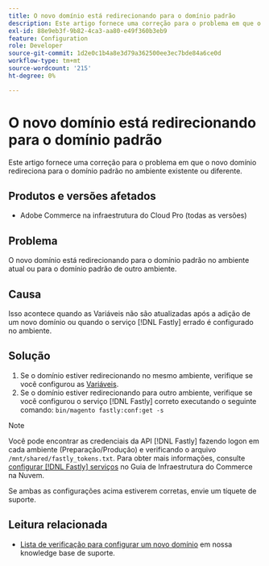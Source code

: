 ```yaml
---
title: O novo domínio está redirecionando para o domínio padrão
description: Este artigo fornece uma correção para o problema em que o novo domínio redireciona para o domínio padrão no ambiente existente ou diferente.
exl-id: 88e9eb3f-9b82-4ca3-aa80-e49f360b3eb9
feature: Configuration
role: Developer
source-git-commit: 1d2e0c1b4a8e3d79a362500ee3ec7bde84a6ce0d
workflow-type: tm+mt
source-wordcount: '215'
ht-degree: 0%

---
```


# O novo domínio está redirecionando para o domínio padrão

Este artigo fornece uma correção para o problema em que o novo domínio redireciona para o domínio padrão no ambiente existente ou diferente.

## Produtos e versões afetados

* Adobe Commerce na infraestrutura do Cloud Pro (todas as versões)

## Problema

O novo domínio está redirecionando para o domínio padrão no ambiente atual ou para o domínio padrão de outro ambiente.

## Causa

Isso acontece quando as Variáveis não são atualizadas após a adição de um novo domínio ou quando o serviço [!DNL Fastly] errado é configurado no ambiente.

## Solução

1. Se o domínio estiver redirecionando no mesmo ambiente, verifique se você configurou as [Variáveis](https://experienceleague.adobe.com/docs/commerce-cloud-service/user-guide/configure-store/multiple-sites.html#modify-variables).
1. Se o domínio estiver redirecionando para outro ambiente, verifique se você configurou o serviço [!DNL Fastly] correto executando o seguinte comando: `bin/magento fastly:conf:get -s`

>[!NOTE]
>
>Você pode encontrar as credenciais da API [!DNL Fastly] fazendo logon em cada ambiente (Preparação/Produção) e verificando o arquivo `/mnt/shared/fastly_tokens.txt`. Para obter mais informações, consulte [configurar [!DNL Fastly] serviços](https://experienceleague.adobe.com/docs/commerce-cloud-service/user-guide/cdn/setup-fastly/fastly-configuration.html) no Guia de Infraestrutura do Commerce na Nuvem.

Se ambas as configurações acima estiverem corretas, envie um tíquete de suporte.

## Leitura relacionada

* [Lista de verificação para configurar um novo domínio](https://experienceleague.adobe.com/docs/commerce-knowledge-base/kb/how-to/checklist-for-setting-up-a-new-domain.html) em nossa knowledge base de suporte.
